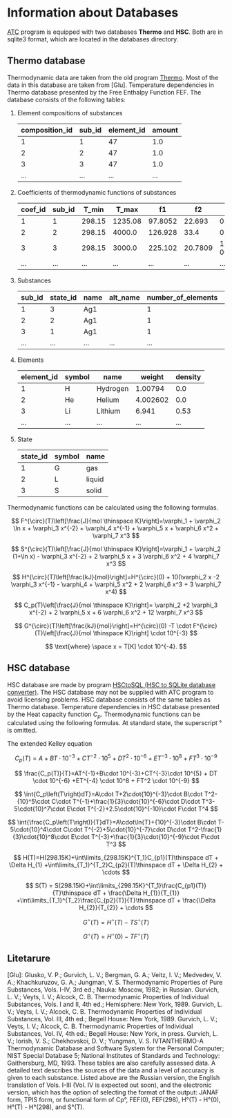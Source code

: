 # Information about Databases

[ATC](../README.md) program is equipped with two databases __Thermo__ and __HSC__. Both are in sqlite3 format, which are located in the databases directory.

## Thermo database

Thermodynamic data are taken from the old program [Thermo](http://www.ism.ac.ru/). Most of the data in this database are taken from [Glu]. Temperature dependencies in Thermo database presented by the Free Enthalpy Function FEF. The database consists of the following tables:

1. Element compositions of substances

	|composition_id |sub_id |element_id |amount |
	|---------------|-------|-----------|-------|
	|1              |1      |47         |1.0    |
	|2              |2      |47         |1.0    |
	|3              |3      |47         |1.0    |
	|...            |...    |...        |...    |

2. Coefficients of thermodynamic functions of substances

	|coef_id |sub_id |T_min  |T_max   |f1      |f2      |f3          |f4           |f5        |f6        |f7       |
	|--------|-------|-------|--------|--------|--------|------------|-------------|----------|----------|---------|
	|1       |1      |298.15 |1235.08 |97.8052 |22.693  |0.000264    |0.115144     |34.605    |0.0       |0.0      |
	|2       |2      |298.15 |4000.0  |126.928 |33.4    |0.0         |-0.186133    |0.0       |0.0       |0.0      |
	|3       |3      |298.15 |3000.0  |225.102 |20.7809 |1.15504e-06 |-0.000189049 |0.0561557 |-0.126879 |0.131983 |
	|...     |...    |...    |...     |...     |...     |...         |...          |...       |...       |...      |

3. Substances

	|sub_id |state_id |name |alt_name |number_of_elements |H0      |T_min  |T_max   |ranges |weight  |source |
	|-------|---------|-----|---------|-------------------|--------|-------|--------|-------|--------|-------|
	|1      |3        |Ag1  |         |1                  |-5.745  |298.15 |1235.08 |1      |107.868 |2349   |
	|2      |2        |Ag1  |         |1                  |-5.745  |298.15 |4000.0  |1      |107.868 |2349   |
	|3      |1        |Ag1  |         |1                  |278.703 |298.15 |10000.0 |2      |107.868 |2350   |
	|...    |...      |...  |...      |...                |...     |...    |...     |...    |...     |...    |

4. Elements

	|element_id |symbol |name     |weight   |density |
	|-----------|-------|---------|---------|--------|
	|1          |H      |Hydrogen |1.00794  |0.0     |
	|2          |He     |Helium   |4.002602 |0.0     |
	|3          |Li     |Lithium  |6.941    |0.53    |
	|...        |...    |...      |...      |...     |

5. State

	|state_id |symbol |name   |
	|---------|-------|-------|
	|1        |G      |gas    |
	|2        |L      |liquid |
	|3        |S      |solid  |

Thermodynamic functions can be calculated using the following formulas.

$$ F^{\circ}(T)\left[\frac{J}{mol \thinspace K}\right]=\varphi_1 + \varphi_2 \ln x + \varphi_3 x^{-2} + \varphi_4 x^{-1} + \varphi_5 x + \varphi_6 x^2 + \varphi_7 x^3 $$

$$ S^{\circ}(T)\left[\frac{J}{mol \thinspace K}\right]=\varphi_1 + \varphi_2 (1+\ln x) - \varphi_3 x^{-2} + 2 \varphi_5 x + 3 \varphi_6 x^2 + 4 \varphi_7 x^3 $$

$$ H^{\circ}(T)\left[\frac{kJ}{mol}\right]=H^{\circ}(0) + 10(\varphi_2 x -2 \varphi_3 x^{-1} - \varphi_4 + \varphi_5 x^2 + 2 \varphi_6 x^3 + 3 \varphi_7 x^4) $$

$$ C_p(T)\left[\frac{J}{mol \thinspace K}\right]= \varphi_2 +2 \varphi_3 x^{-2} + 2 \varphi_5 x + 6 \varphi_6 x^2 + 12 \varphi_7 x^3 $$

$$ G^{\circ}(T)\left[\frac{kJ}{mol}\right]=H^{\circ}(0) -T \cdot F^{\circ}(T)\left[\frac{J}{mol \thinspace K}\right] \cdot 10^{-3} $$

$$ \text{where} \space x = T[K] \cdot 10^{-4}. $$


## HSC database

HSC database are made by program [HSCtoSQL (HSC to SQLite database converter)](https://github.com/alexonemore/hsctosql). The HSC database may not be supplied with ATC program to avoid licensing problems. HSC database consists of the same tables as Thermo database. Temperature dependencies in HSC database presented by the Heat capacity function $C_p$. Thermodynamic functions can be calculated using the following formulas. At standard state, the superscript ° is omitted.

The extended Kelley equation

$$
C_p(T)=A+BT\cdot 10^{-3}+CT^{-2}\cdot 10^{5} + DT^2 \cdot 10^{-6} +ET^{-3} \cdot 10^8 + FT^3 \cdot 10^{-9}
$$

$$
\frac{C_p(T)}{T}=AT^{-1}+B\cdot 10^{-3}+CT^{-3}\cdot 10^{5} + DT \cdot 10^{-6} +ET^{-4} \cdot 10^8 + FT^2 \cdot 10^{-9}
$$

$$
\int{C_p\left(T\right)dT}=A\cdot T+2\cdot{10}^{-3}\cdot B\cdot T^2-{10}^5\cdot C\cdot T^{-1}+\frac{1}{3}\cdot{10}^{-6}\cdot D\cdot T^3-5\cdot{10}^7\cdot E\cdot T^{-2}+2.5\cdot{10}^{-10}\cdot F\cdot T^4
$$

$$
\int{\frac{C_p\left(T\right)}{T}dT}=A\cdot\ln{T}+{10}^{-3}\cdot B\cdot T-5\cdot{10}^4\cdot C\cdot T^{-2}+5\cdot{10}^{-7}\cdot D\cdot T^2-\frac{1}{3}\cdot{10}^8\cdot E\cdot T^{-3}+\frac{1}{3}\cdot{10}^{-9}\cdot F\cdot T^3
$$

$$
H(T)=H(298.15K)+\int\limits_{298.15K}^{T_1}C_{p1}(T)\thinspace dT + \Delta H_{1} +\int\limits_{T_1}^{T_2}C_{p2}(T)\thinspace dT + \Delta H_{2} + \cdots
$$

$$
S(T) = S(298.15K)+\int\limits_{298.15K}^{T_1}\frac{C_{p1}(T)}{T}\thinspace dT + \frac{\Delta H_{1}}{T_{1}} +\int\limits_{T_1}^{T_2}\frac{C_{p2}(T)}{T}\thinspace dT + \frac{\Delta H_{2}}{T_{2}} + \cdots
$$

$$G^{\circ}(T)=H^{\circ}(T)-TS^{\circ}(T)$$

$$G^{\circ}(T)=H^{\circ}(0)-TF^{\circ}(T)$$

## Litetarure
[Glu]: Glusko, V. P.; Gurvich, L. V.; Bergman, G. A.; Veitz, I. V.; Medvedev, V. A.; Khachkuruzov, G. A.; Jungman, V. S. Thermodynamic Properties of Pure Substances, Vols. I-IV, 3rd ed.; Nauka: Moscow, 1982; in Russian. Gurvich, L. V.; Veyts, I. V.; Alcock, C. B. Thermodynamic Properties of Individual Substances, Vols. I and II, 4th ed.; Hemisphere: New York, 1989. Gurvich, L. V.; Veyts, I. V.; Alcock, C. B. Thermodynamic Properties of Individual Substances, Vol. III, 4th ed.; Begell House: New York, 1989. Gurvich, L. V.; Veyts, I. V.; Alcock, C. B. Thermodynamic Properties of Individual Substances, Vol. IV, 4th ed.; Begell House: New York, in press. Gurvich, L. V.; Iorish, V. S.; Chekhovskoi, D. V.; Yungman, V. S. IVTANTHERMO-A Thermodynamic Database and Software System for the Personal Computer; NIST Special Database 5; National Institutes of Standards and Technology: Gaithersburg, MD, 1993. These tables are also carefully assessed data. A detailed text describes the sources of the data and a level of accuracy is given to each substance. Listed above are the Russian version, the English translation of Vols. I-III (Vol. IV is expected out soon), and the electronic version, which has the option of selecting the format of the output: JANAF form, TPIS form, or functional form of Cp°, FEF(0), FEF(298), H°(T) - H°(0), H°(T) - H°(298), and S°(T).


